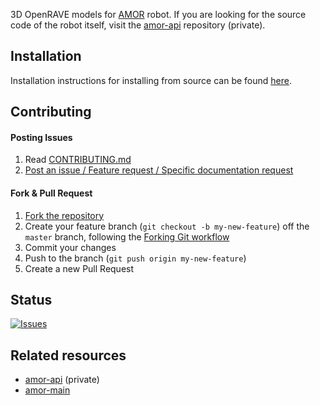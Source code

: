 3D OpenRAVE models for [AMOR](http://www.amorrobot.com/) robot. If you are looking for the source code of the robot itself, visit the [amor-api](https://github.com/roboticslab-uc3m/amor-api) repository (private).

## Installation

Installation instructions for installing from source can be found [here](doc/amor-openrave-models-install.md).

## Contributing

#### Posting Issues

1. Read [CONTRIBUTING.md](CONTRIBUTING.md)
2. [Post an issue / Feature request / Specific documentation request](https://github.com/roboticslab-uc3m/amor-openrave-models/issues)

#### Fork & Pull Request

1. [Fork the repository](https://github.com/roboticslab-uc3m/amor-openrave-models/fork)
2. Create your feature branch (`git checkout -b my-new-feature`) off the `master` branch, following the [Forking Git workflow](https://www.atlassian.com/git/tutorials/comparing-workflows/forking-workflow)
3. Commit your changes
4. Push to the branch (`git push origin my-new-feature`)
5. Create a new Pull Request

## Status

[![Issues](https://img.shields.io/github/issues/roboticslab-uc3m/amor-openrave-models.svg?label=Issues)](https://github.com/roboticslab-uc3m/amor-openrave-models/issues)

## Related resources

- [amor-api](https://github.com/roboticslab-uc3m/amor-api) (private)
- [amor-main](https://github.com/roboticslab-uc3m/amor-main)
